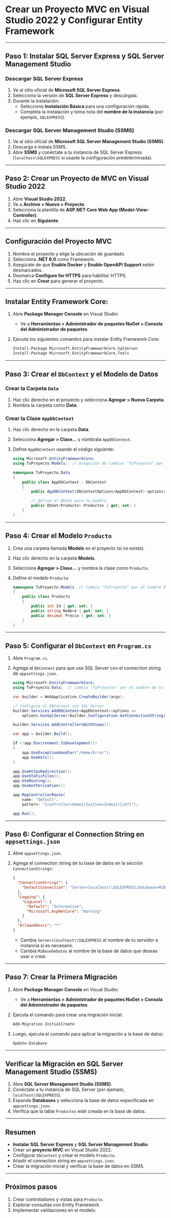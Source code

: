 <!-- Crear un Proyecto MVC en Visual Studio 2022 y Configurar Entity Framework -->
# Crear un Proyecto MVC en Visual Studio 2022 y Configurar Entity Framework

---

## Paso 1: Instalar SQL Server Express y SQL Server Management Studio

### Descargar SQL Server Express

1. Ve al sitio oficial de **Microsoft SQL Server Express**.
2. Selecciona la versión de **SQL Server Express** y descárgala.
3. Durante la instalación:
   - Selecciona **Instalación Básica** para una configuración rápida.
   - Completa la instalación y toma nota del **nombre de la instancia** (por ejemplo, `SQLEXPRESS`).

### Descargar SQL Server Management Studio (SSMS)

1. Ve al sitio oficial de **Microsoft SQL Server Management Studio (SSMS)**.
2. Descarga e instala SSMS.
3. Abre **SSMS** y conéctate a tu instancia de SQL Server Express (`localhost\SQLEXPRESS` si usaste la configuración predeterminada).

---

## Paso 2: Crear un Proyecto de MVC en Visual Studio 2022

1. Abre **Visual Studio 2022**.
2. Ve a **Archivo > Nuevo > Proyecto**.
3. Selecciona la plantilla de **ASP.NET Core Web App (Model-View-Controller)**.
4. Haz clic en **Siguiente**.

---

## Configuración del Proyecto MVC

1. Nombra el proyecto y elige la ubicación de guardado.
2. Selecciona **.NET 8.0** como Framework.
3. Asegúrate de que **Enable Docker** y **Enable OpenAPI Support** estén desmarcados.
4. Desmarca **Configure for HTTPS** para habilitar HTTPS.
5. Haz clic en **Crear** para generar el proyecto.

---

## **Instalar Entity Framework Core**:

1. Abre **Package Manager Console** en Visual Studio:
   - Ve a **Herramientas > Administrador de paquetes NuGet > Consola del Administrador de paquetes**.

2. Ejecuta los siguientes comandos para instalar Entity Framework Core:

   ```bash
   Install-Package Microsoft.EntityFrameworkCore.SqlServer
   Install-Package Microsoft.EntityFrameworkCore.Tools
   ```

---

## Paso 3: Crear el `DbContext` y el Modelo de Datos

### Crear la Carpeta `Data`

1. Haz clic derecho en el proyecto y selecciona **Agregar > Nueva Carpeta**.
2. Nombra la carpeta como **Data**.

### Crear la Clase `AppDbContext`

1. Haz clic derecho en la carpeta **Data**.
2. Selecciona **Agregar > Clase…** y nómbrala `AppDbContext`.
3. Define `AppDbContext` usando el código siguiente:

   ```csharp
   using Microsoft.EntityFrameworkCore;
   using TuProyecto.Models;  // Asegúrate de cambiar "TuProyecto" por el nombre de tu proyecto

   namespace TuProyecto.Data
   {
       public class AppDbContext : DbContext
       {
           public AppDbContext(DbContextOptions<AppDbContext> options) : base(options) { }

           // Define el DbSet para tu modelo
           public DbSet<Producto> Productos { get; set; }
       }
   }
   ```

---

## Paso 4: Crear el Modelo `Producto`

1. Crea una carpeta llamada **Models** en el proyecto (si no existe).
2. Haz clic derecho en la carpeta **Models**.
3. Selecciona **Agregar > Clase…** y nombra la clase como `Producto`.
4. Define el modelo `Producto`:

   ```csharp
   namespace TuProyecto.Models  // Cambia "TuProyecto" por el nombre de tu proyecto
   {
       public class Producto
       {
           public int Id { get; set; }
           public string Nombre { get; set; }
           public decimal Precio { get; set; }
       }
   }
   ```

---

## Paso 5: Configurar el `DbContext` en `Program.cs`

1. Abre `Program.cs`.
2. Agrega el `DbContext` para que use SQL Server con el connection string de `appsettings.json`.

   ```csharp
   using Microsoft.EntityFrameworkCore;
   using TuProyecto.Data;  // Cambia "TuProyecto" por el nombre de tu proyecto

   var builder = WebApplication.CreateBuilder(args);

   // Configura el DbContext con SQL Server
   builder.Services.AddDbContext<AppDbContext>(options =>
       options.UseSqlServer(builder.Configuration.GetConnectionString("DefaultConnection")));

   builder.Services.AddControllersWithViews();

   var app = builder.Build();

   if (!app.Environment.IsDevelopment())
   {
       app.UseExceptionHandler("/Home/Error");
       app.UseHsts();
   }

   app.UseHttpsRedirection();
   app.UseStaticFiles();
   app.UseRouting();
   app.UseAuthorization();

   app.MapControllerRoute(
       name: "default",
       pattern: "{controller=Home}/{action=Index}/{id?}");

   app.Run();
   ```

---

## Paso 6: Configurar el Connection String en `appsettings.json`

1. Abre `appsettings.json`.
2. Agrega el connection string de tu base de datos en la sección `ConnectionStrings`:

   ```json
   {
     "ConnectionStrings": {
       "DefaultConnection": "Server=localhost\\SQLEXPRESS;Database=MiBaseDeDatos;Trusted_Connection=True;"
     },
     "Logging": {
       "LogLevel": {
         "Default": "Information",
         "Microsoft.AspNetCore": "Warning"
       }
     },
     "AllowedHosts": "*"
   }
   ```

   - Cambia `Server=localhost\\SQLEXPRESS` al nombre de tu servidor e instancia si es necesario.
   - Cambia `MiBaseDeDatos` al nombre de la base de datos que deseas usar o crear.

---

## Paso 7: Crear la Primera Migración

1. Abre **Package Manager Console** en Visual Studio:
   - Ve a **Herramientas > Administrador de paquetes NuGet > Consola del Administrador de paquetes**.
2. Ejecuta el comando para crear una migración inicial:

   ```bash
   Add-Migration InitialCreate
   ```

3. Luego, ejecuta el comando para aplicar la migración a la base de datos:

   ```bash
   Update-Database
   ```

---

## Verificar la Migración en SQL Server Management Studio (SSMS)

1. Abre **SQL Server Management Studio (SSMS)**.
2. Conéctate a tu instancia de SQL Server (por ejemplo, `localhost\SQLEXPRESS`).
3. Expande **Databases** y selecciona la base de datos especificada en `appsettings.json`.
4. Verifica que la tabla `Productos` esté creada en la base de datos.

---

## Resumen

- **Instalar SQL Server Express** y **SQL Server Management Studio**.
- Crear un **proyecto MVC** en Visual Studio 2022.
- Configurar `DbContext` y crear el modelo `Producto`.
- Añadir el connection string en `appsettings.json`.
- Crear la migración inicial y verificar la base de datos en SSMS.

---

## Próximos pasos

1. Crear controladores y vistas para `Producto`.
2. Explorar consultas con Entity Framework.
3. Implementar validaciones en el modelo.
